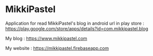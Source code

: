 # MikkiPastel
Application for read MikkiPastel's blog in android
url in play store : https://play.google.com/store/apps/details?id=com.mikkipastel.blog

My blog : https://www.mikkipastel.com

My website : https://mikkipastel.firebaseapp.com
